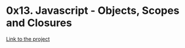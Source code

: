 # 0x13. Javascript - Objects, Scopes and Closures
[Link to the project](https://intranet.hbtn.io/projects/304)

